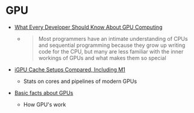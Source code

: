 GPU
===

* [What Every Developer Should Know About GPU Computing](https://codeconfessions.substack.com/p/gpu-computing)
    * > Most programmers have an intimate understanding of CPUs and sequential programming because they grow up writing code for the CPU, 
      > but many are less familiar with the inner workings of GPUs and what makes them so special
* [iGPU Cache Setups Compared, Including M1](https://chipsandcheese.com/2022/05/21/igpu-cache-setups-compared-including-m1/)
    * Stats on cores and pipelines of modern GPUs


* [Basic facts about GPUs](https://damek.github.io/random/basic-facts-about-gpus/)
  * How GPU's work
